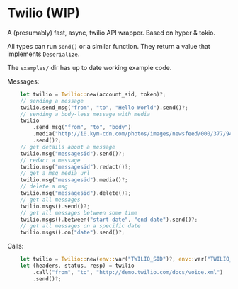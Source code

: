 # Twilio (WIP)

A (presumably) fast, async, twilio API wrapper. Based on hyper & tokio.

All types can run `send()` or a similar function. They return a value that implements `Deserialize`.

The `examples/` dir has up to date working example code.

Messages:

```rs
    let twilio = Twilio::new(account_sid, token)?;
    // sending a message
    twilio.send_msg("from", "to", "Hello World").send()?;
    // sending a body-less message with media
    twilio
        .send_msg("from", "to", "body")
        .media("http://i0.kym-cdn.com/photos/images/newsfeed/000/377/946/0b9.jpg")
        .send()?;
    // get details about a message
    twilio.msg("messagesid").send()?;
    // redact a message
    twilio.msg("messagesid").redact()?;
    // get a msg media url
    twilio.msg("messagesid").media()?;
    // delete a msg
    twilio.msg("messagesid").delete()?;
    // get all messages
    twilio.msgs().send()?;
    // get all messages between some time
    twilio.msgs().between("start date", "end date").send()?;
    // get all messages on a specific date
    twilio.msgs().on("date").send()?;
```

Calls:

```rs
    let twilio = Twilio::new(env::var("TWILIO_SID")?, env::var("TWILIO_TOKEN")?)?;
    let (headers, status, resp) = twilio
        .call("from", "to", "http://demo.twilio.com/docs/voice.xml")
        .send()?;
```
